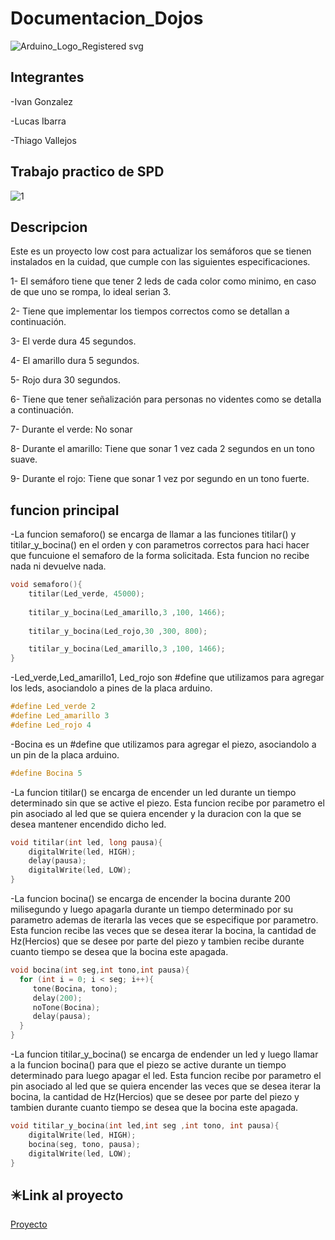 # Documentacion_Dojos
![Arduino_Logo_Registered svg](https://user-images.githubusercontent.com/109388659/234407445-1de9faf7-fd9b-4d31-9f8d-089b83dd0892.png)
## Integrantes

-Ivan Gonzalez

-Lucas Ibarra

-Thiago Vallejos

## Trabajo practico de SPD

![1](https://user-images.githubusercontent.com/109388659/234407784-19633189-4cee-480f-aafb-5c944cdb6be7.PNG)

## Descripcion

Este es un proyecto low cost para actualizar los semáforos que se tienen instalados en la cuidad, que cumple con las siguientes especificaciones.

1- El semáforo tiene que tener 2 leds de cada color como minimo, en caso de que uno se rompa, lo ideal serian 3.

2- Tiene que implementar los tiempos correctos como se detallan a continuación.

3- El verde dura 45 segundos.

4- El amarillo dura 5 segundos.

5- Rojo dura 30 segundos.

6- Tiene que tener señalización para personas no videntes como se detalla a continuación.

7- Durante el verde: No sonar

8- Durante el amarillo: Tiene que sonar 1 vez cada 2 segundos en un tono suave.

9- Durante el rojo: Tiene que sonar 1 vez por segundo en un tono fuerte.

## funcion principal
-La funcion semaforo() se encarga de llamar a las funciones titilar() y titilar_y_bocina() en el orden y con parametros correctos para haci hacer
que funcuione el semaforo de la forma solicitada. Esta funcion no recibe nada ni devuelve nada.
```c++
void semaforo(){
	titilar(Led_verde, 45000);
  
  	titilar_y_bocina(Led_amarillo,3 ,100, 1466);
  	
  	titilar_y_bocina(Led_rojo,30 ,300, 800);

  	titilar_y_bocina(Led_amarillo,3 ,100, 1466);
}
```
-Led_verde,Led_amarillo1, Led_rojo son #define que utilizamos para agregar los leds, asociandolo a pines de la placa arduino.
```c++
#define Led_verde 2
#define Led_amarillo 3
#define Led_rojo 4
```
-Bocina es un #define que utilizamos para agregar el piezo, asociandolo a un pin de la placa arduino.
```c++
#define Bocina 5
```
-La funcion titilar() se encarga de encender un led durante un tiempo determinado sin que se active el piezo. Esta funcion recibe por parametro 
el pin asociado al led que se quiera encender y la duracion con la que se desea mantener encendido dicho led.
```c++
void titilar(int led, long pausa){
	digitalWrite(led, HIGH);
	delay(pausa);
  	digitalWrite(led, LOW);
}
```
-La funcion bocina() se encarga de encender la bocina durante 200 milisegundo y luego apagarla durante un tiempo determinado por su parametro
ademas de iterarla las veces que se especifique por parametro. Esta funcion recibe las veces que se desea iterar la bocina, la cantidad de Hz(Hercios)
que se desee por parte del piezo y tambien recibe durante cuanto tiempo se desea que la bocina este apagada.
```c++
void bocina(int seg,int tono,int pausa){
  for (int i = 0; i < seg; i++){
  	 tone(Bocina, tono);
     delay(200);
     noTone(Bocina);
     delay(pausa);
  }
}
```
-La funcion titilar_y_bocina() se encarga de endender un led y luego llamar a la funcion bocina() para que el piezo se active durante 
un tiempo determinado para luego apagar el led. Esta funcion recibe por parametro el pin asociado al led que se quiera encender
las veces que se desea iterar la bocina, la cantidad de Hz(Hercios) que se desee por parte del piezo y tambien durante cuanto tiempo
se desea que la bocina este apagada.
```c++
void titilar_y_bocina(int led,int seg ,int tono, int pausa){
	digitalWrite(led, HIGH);
  	bocina(seg, tono, pausa);
	digitalWrite(led, LOW);
}
```
## :eight_pointed_black_star:Link al proyecto

[Proyecto](https://www.tinkercad.com/things/1gNFAecIVWj-trabajo-semaforo/editel?sharecode=M5SdX0AJQG7TelWFGErJqWsMhgbzaXoqOu697lifn-U)
